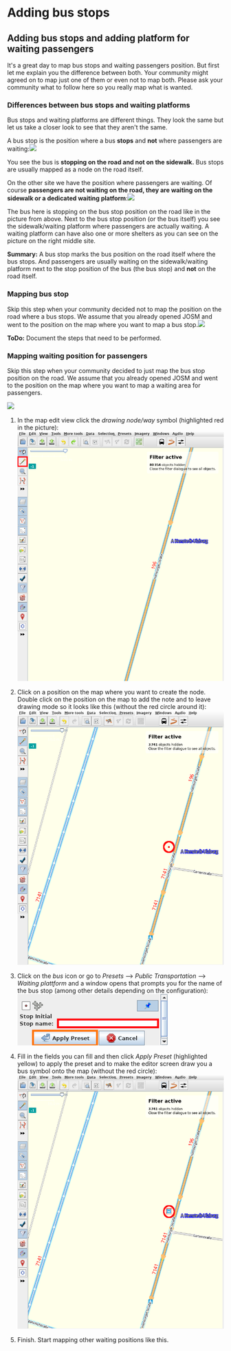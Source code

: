 # Adding bus stops

## Adding bus stops and adding platform for waiting passengers

It's a great day to map bus stops and waiting passengers position. But first let me explain you the difference between both. Your community might agreed on to map just one of them or even not to map both. Please ask your community what to follow here so you really map what is wanted.

### Differences between bus stops and waiting platforms

Bus stops and waiting platforms are different things. They look the same but let us take a closer look to see that they aren't the same.

A bus stop is the position where a bus **stops** and **not** where passengers are waiting:![](https://upload.wikimedia.org/wikipedia/commons/thumb/e/ee/Pr%C5%AFmyslov%C3%A1_str3%2C_Prague_%C5%A0t%C4%9Brboholy.jpg/782px-Pr%C5%AFmyslov%C3%A1_str3%2C_Prague_%C5%A0t%C4%9Brboholy.jpg)

You see the bus is **stopping on the road and not on the sidewalk.** Bus stops are usually mapped as a node on the road itself.

On the other site we have the position where passengers are waiting. Of course **passengers are not waiting on the road, they are waiting on the sidewalk or a dedicated waiting platform**:![](https://upload.wikimedia.org/wikipedia/commons/thumb/c/c0/Bayview_trstwy.jpg/800px-Bayview_trstwy.jpg)

The bus here is stopping on the bus stop position on the road like in the picture from above. Next to the bus stop position (or the bus itself) you see the sidewalk/waiting platform where passengers are actually waiting. A waiting platform can have also one or more shelters as you can see on the picture on the right middle site.

**Summary:** A bus stop marks the bus position on the road itself where the bus stops. And passengers are usually waiting on the sidewalk/waiting platform next to the stop position of the bus (the bus stop) and **not** on the road itself.

### Mapping bus stop

Skip this step when your community decided not to map the position on the road where a bus stops. We assume that you already opened JOSM and went to the position on the map where you want to map a bus stop.![](https://upload.wikimedia.org/wikipedia/commons/thumb/e/ee/Pr%C5%AFmyslov%C3%A1_str3%2C_Prague_%C5%A0t%C4%9Brboholy.jpg/313px-Pr%C5%AFmyslov%C3%A1_str3%2C_Prague_%C5%A0t%C4%9Brboholy.jpg)

**ToDo:** Document the steps that need to be performed.

### Mapping waiting position for passengers

Skip this step when your community decided to just map the bus stop position on the road. We assume that you already opened JOSM and went to the position on the map where you want to map a waiting area for passengers.

![](https://upload.wikimedia.org/wikipedia/commons/thumb/c/c0/Bayview_trstwy.jpg/320px-Bayview_trstwy.jpg)

1. In the map edit view click the _drawing node/way_ symbol (highlighted red in the picture): ![](josm-editor-addnote.png)

2. Click on a position on the map where you want to create the node. Double click on the position on the map to add the note and to leave drawing mode so it looks like this (without the red circle around it): ![](josm-editor-nodeonmap.png)

3. Click on the _bus_ icon or go to _Presets_ --> _Public Transportation_ --> _Waiting plattform_ and a window opens that prompts you for the name of the bus stop (among other details depending on the configuration):![](josm-busstation-addname.png)

4. Fill in the fields you can fill and then click _Apply Preset_ (highlighted yellow) to apply the preset and to make the editor screen draw you a bus symbol onto the map (without the red circle): ![](josm-editor-bussymbolonmap.png)

5. Finish. Start mapping other waiting positions like this.
